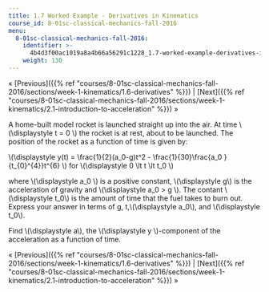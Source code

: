 ```yaml
---
title: 1.7 Worked Example - Derivatives in Kinematics
course_id: 8-01sc-classical-mechanics-fall-2016
menu:
  8-01sc-classical-mechanics-fall-2016:
    identifier: >-
      4b4d3f00ac1019a8a4b66a56291c1228_1.7-worked-example-derivatives-in-kinematics
    weight: 130
---
```

« [Previous]({{% ref "courses/8-01sc-classical-mechanics-fall-2016/sections/week-1-kinematics/1.6-derivatives" %}}) | [Next]({{% ref "courses/8-01sc-classical-mechanics-fall-2016/sections/week-1-kinematics/2.1-introduction-to-acceleration" %}}) »

A home-built model rocket is launched straight up into the air. At time \\(\\displaystyle t = 0 \\) the rocket is at rest, about to be launched. The position of the rocket as a function of time is given by:

\\(\\displaystyle y(t) = \\frac{1}{2}(a\_0-g)t^2 - \\frac{1}{30}\\frac{a\_0 }{t\_{0}^{4}}t^{6} \\) for \\(\\displaystyle 0 \\lt t \\lt t\_0 \\)

where \\(\\displaystyle a\_0 \\) is a positive constant, \\(\\displaystyle g\\) is the acceleration of gravity and \\(\\displaystyle a\_0 > g \\). The contant \\(\\displaystyle t\_0\\) is the amount of time that the fuel takes to burn out. Express your answer in terms of g, t,\\(\\displaystyle a\_0\\), and \\(\\displaystyle t\_0\\).

Find \\(\\displaystyle a\\), the \\(\\displaystyle y \\)-component of the acceleration as a function of time.

« [Previous]({{% ref "courses/8-01sc-classical-mechanics-fall-2016/sections/week-1-kinematics/1.6-derivatives" %}}) | [Next]({{% ref "courses/8-01sc-classical-mechanics-fall-2016/sections/week-1-kinematics/2.1-introduction-to-acceleration" %}}) »